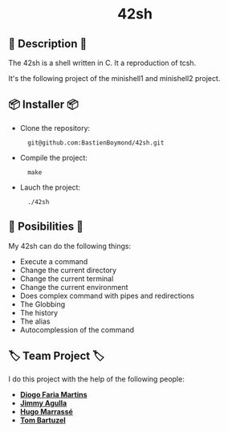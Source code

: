 <div align="center">
    <h1>42sh</h1>
</div>

## 📓 Description 📓

The 42sh is a shell written in C. It a reproduction of tcsh.

It's the following project of the minishell1 and minishell2 project.


## 📦 Installer 📦

* Clone the repository:

        git@github.com:BastienBoymond/42sh.git

* Compile the project:

        make

* Lauch the project:

        ./42sh

## 📝 Posibilities 📝

My 42sh can do the following things:

* Execute a command
* Change the current directory
* Change the current terminal
* Change the current environment
* Does complex command with pipes and redirections
* The Globbing
* The history
* The alias
* Autocomplession of the command

## 🏷️ Team Project 🏷️

I do this project with the help of the following people:

* <strong><a href="https://github.com/Lyne986">Diogo Faria Martins</a></strong>
* <strong><a href="https://github.com/jimmyagulla">Jimmy Agulla</a></strong>
* <strong><a href="https://github.com/pulk66-s">Hugo Marrassé</a></strong>
* <strong><a href="https://github.com/TomB-oss">Tom Bartuzel</a></strong>